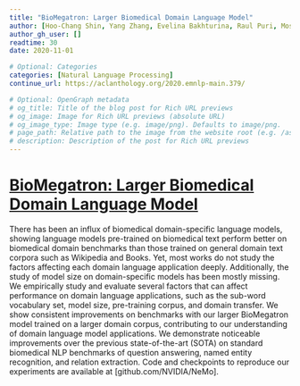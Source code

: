 ```yaml
---
title: "BioMegatron: Larger Biomedical Domain Language Model"
author: [Hoo-Chang Shin, Yang Zhang, Evelina Bakhturina, Raul Puri, Mostofa Patwary, Mohammad Shoeybi, Raghav Mani]
author_gh_user: []
readtime: 30
date: 2020-11-01

# Optional: Categories
categories: [Natural Language Processing]
continue_url: https://aclanthology.org/2020.emnlp-main.379/

# Optional: OpenGraph metadata
# og_title: Title of the blog post for Rich URL previews
# og_image: Image for Rich URL previews (absolute URL)
# og_image_type: Image type (e.g. image/png). Defaults to image/png.
# page_path: Relative path to the image from the website root (e.g. /assets/images/). If specified, the image at this path will be used for the link preview. It is unlikely you will need this parameter - you can probably use og_image instead.
# description: Description of the post for Rich URL previews
---
```


# [BioMegatron: Larger Biomedical Domain Language Model](https://aclanthology.org/2020.emnlp-main.379/)

There has been an influx of biomedical domain-specific language models, showing language models pre-trained on biomedical text perform better on biomedical domain benchmarks than those trained on general domain text corpora such as Wikipedia and Books. Yet, most works do not study the factors affecting each domain language application deeply. Additionally, the study of model size on domain-specific models has been mostly missing. We empirically study and evaluate several factors that can affect performance on domain language applications, such as the sub-word vocabulary set, model size, pre-training corpus, and domain transfer. We show consistent improvements on benchmarks with our larger BioMegatron model trained on a larger domain corpus, contributing to our understanding of domain language model applications. We demonstrate noticeable improvements over the previous state-of-the-art (SOTA) on standard biomedical NLP benchmarks of question answering, named entity recognition, and relation extraction. Code and checkpoints to reproduce our experiments are available at [github.com/NVIDIA/NeMo].

<!-- more -->

